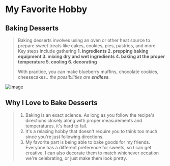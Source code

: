 # My Favorite Hobby

## Baking Desserts
>Baking desserts involves using an oven or other heat source to prepare sweet treats like cakes, cookies, pies, pastries, and more.
>Key steps include gathering
>**1. ingredients
>2. prepping baking equipment
>3. mixing dry and wet ingredients
>4. baking at the proper temperature
>5. cooling
>6. decorating**
>   
>With practice, you can make blueberry muffins, chocolate cookies, cheesecakes.. *the possibilities are **endless**.*

![image](https://github.com/jasminkimm/TestSite/assets/63333003/bf77306d-9957-412b-8f3f-ae04b767142e)

## Why I Love to Bake Desserts
>1. Baking is an exact science. As long as you follow the recipe's directions closely along with proper measurements and temperatures, it's hard to fail.
>2. It's a relaxing hobby that doesn't require you to think too much since you're just following directions.
>3. My favorite part is being able to bake goods for my friends. Everyone has a different preference for sweets, so I can get creative. I can also decorate them to match whichever occation we're celebrating, or just make them look pretty.
